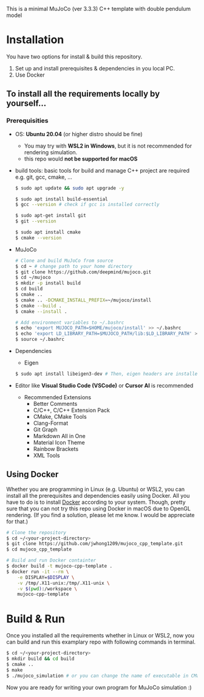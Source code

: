 This is a minimal MuJoCo (ver 3.3.3) C++ template with double pendulum model

# Installation
You have two options for install & build this repository.
1. Set up and install prerequisites & dependencies in you local PC.
2. Use Docker

## To install all the requirements locally by yourself...
### Prerequisities
- OS: **Ubuntu 20.04** (or higher distro should be fine)
  - You may try with **WSL2 in Windows**, but it is not recommended for rendering simulation.
  - this repo would **not be supported for macOS**
- build tools: basic tools for build and manage C++ project are required e.g. git, gcc, cmake, ...
  ```bash
  $ sudo apt update && sudo apt upgrade -y

  $ sudo apt install build-essential
  $ gcc --version # check if gcc is installed correctly

  $ sudo apt-get install git
  $ git --version

  $ sudo apt install cmake
  $ cmake --version
  ```

- MuJoCo
  ```bash
  # Clone and build MuJoCo from source
  $ cd ~ # change path to your home directory
  $ git clone https://github.com/deepmind/mujoco.git
  $ cd ~/mujoco
  $ mkdir -p install build
  $ cd build
  $ cmake ..
  $ cmake .. -DCMAKE_INSTALL_PREFIX=~/mujoco/install
  $ cmake --build .
  $ cmake --install .

  # Add environment variables to ~/.bashrc
  $ echo 'export MUJOCO_PATH=$HOME/mujoco/install' >> ~/.bashrc
  $ echo 'export LD_LIBRARY_PATH=$MUJOCO_PATH/lib:$LD_LIBRARY_PATH' >> ~/.bashrc
  $ source ~/.bashrc
  ```

- Dependencies
  - Eigen
  ```bash
  $ sudo apt install libeigen3-dev # Then, eigen headers are installed at /usr/include/eigen3
  ```
- Editor like **Visual Studio Code (VSCode)** or **Cursor AI** is recommended
  - Recommended Extensions
    - Better Comments
    - C/C++, C/C++ Extension Pack
    - CMake, CMake Tools
    - Clang-Format
    - Git Graph
    - Markdown All in One
    - Material Icon Theme
    - Rainbow Brackets
    - XML Tools

## Using Docker
Whether you are programming in Linux (e.g. Ubuntu) or WSL2, you can install all the prerequisites
and dependencies easily using Docker. All you have to do is to install [Docker](https://www.docker.com/)
according to your system. Though, pretty sure that you can not try this repo using Docker in macOS
due to OpenGL rendering. (If you find a solution, please let me know. I would be appreciate for that.)

```bash
# Clone the repository
$ cd ~/<your-project-directory>
$ git clone https://github.com/jwhong1209/mujoco_cpp_template.git
$ cd mujoco_cpp_template

# Build and run Docker containter
$ docker build -t mujoco-cpp-template .
$ docker run -it --rm \
    -e DISPLAY=$DISPLAY \
    -v /tmp/.X11-unix:/tmp/.X11-unix \
    -v $(pwd):/workspace \
    mujoco-cpp-template
```

# Build & Run
Once you installed all the requirements whether in Linux or WSL2, now you can build and run this 
examplary repo with following commands in terminal.
```bash
$ cd ~/<your-project-directory>
$ mkdir build && cd build
$ cmake ..
$ make
$ ./mujoco_simulation # or you can change the name of executable in CMakeLists.txt
```

Now you are ready for writing your own program for MuJoCo simulation :)
